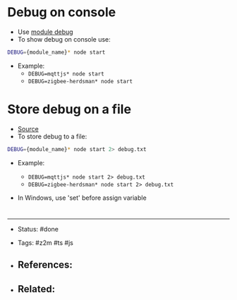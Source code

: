 # Debug on console
- Use [module debug](https://www.npmjs.com/package/debug)
- To show debug on console use:
```bash
DEBUG={module_name}* node start
```
- Example:
	- `DEBUG=mqttjs* node start`
	- `DEBUG=zigbee-herdsman* node start`

# Store debug on a file
- [Source](https://stackoverflow.com/questions/29448156/write-the-contents-of-node-debug-log-to-file/66583847#66583847)
- To store debug to a file:
```bash
DEBUG={module_name}* node start 2> debug.txt
```
- Example:
	- `DEBUG=mqttjs* node start 2> debug.txt`
	- `DEBUG=zigbee-herdsman* node start 2> debug.txt`


- In Windows, use 'set' before assign variable

# 

---
- Status: #done

- Tags: #z2m #ts #js

- References:
	- 

- Related:
	- 

